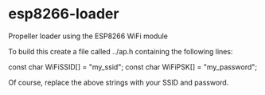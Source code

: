 # esp8266-loader
Propeller loader using the ESP8266 WiFi module

To build this create a file called ../ap.h containing the following lines:

const char WiFiSSID[] = "my_ssid";
const char WiFiPSK[] = "my_password";

Of course, replace the above strings with your SSID and password.
